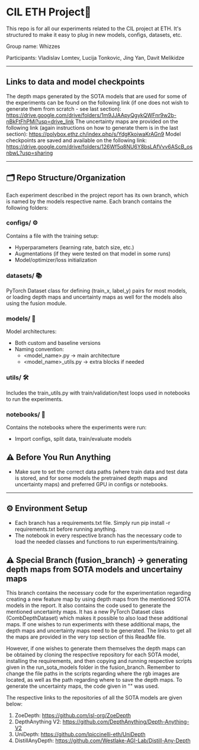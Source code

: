 # CIL ETH Project🧪


This repo is for all our experiments related to the CIL project at ETH. It's structured to make it easy to plug in new models, configs, datasets, etc.

Group name: Whizzes

Participants: Vladislav Lomtev, Lucija Tonkovic, Jing Yan, Davit Melikidze

---

## Links to data and model checkpoints

The depth maps generated by the SOTA models that are used for some of the experiments can be found on the following link (if one does not wish to generate them from scratch - see last section): https://drive.google.com/drive/folders/1m9JJAApyQgykQWFnr9w2b-nBkFtFhPMi?usp=drive_link 
The uncertainty maps are provided on the following link (again instructions on how to generate them is in the last section): https://polybox.ethz.ch/index.php/s/YdgKkoiwaKrAGn9
Model checkpoints are saved and available on the following link: https://drive.google.com/drive/folders/126Wf5q8NU6Y8bsLAfVvv6AScB_osnbwL?usp=sharing

---

## 🗂 Repo Structure/Organization

Each experiment described in the project report has its own branch, which is named by the models respective name. Each branch contains the following folders:

### configs/ ⚙️  
Contains a file with the training setup:
- Hyperparameters (learning rate, batch size, etc.)
- Augmentations (if they were tested on that model in some runs)
- Model/optimizer/loss initialization

### datasets/ 📚  
PyTorch Dataset class for defining (train_x, label_y) pairs for most models, or loading depth maps and uncertainty maps as well for the models also using the fusion module.  

### models/ 🧠  
Model architectures:
- Both custom and baseline versions
- Naming convention:
  - <model_name>.py → main architecture
  - <model_name>_utils.py → extra blocks if needed

### utils/ 🛠  
Includes the train_utils.py with train/validation/test loops used in notebooks to run the experiments.

### notebooks/ 📓  
Contains the notebooks where the experiments were run:
- Import configs, split data, train/evaluate models

## ⚠️ Before You Run Anything

- Make sure to set the correct data paths (where train data and test data is stored, and for some models the pretrained depth maps and uncertainty maps) and preferred GPU in configs or notebooks.


---
## ⚙️ Environment Setup

 - Each branch has a requirements.txt file. Simply run pip install -r requirements.txt before running anything.
 - The notebook in every respective branch has the necessary code to load the needed classes and functions to run experiments/training.
 
## ⚠️ Special Branch (fusion_branch) -> generating depth maps from SOTA models and uncertainy maps

This branch contains the necessary code for the experimentation regarding creating a new feature map by using depth maps from the mentioned SOTA models in the report. It also contains the code
used to generate the mentioned uncertainty maps. It has a new PyTorch Dataset class (CombDepthDataset) which makes it possible to also load these additional maps. If one wishes to run experiments 
with these additional maps, the depth maps and uncertainty maps need to be generated. The links to get all the maps are provided in the very top section of this ReadMe file. 

However, if one wishes to generate them themselves the depth maps can be obtained by cloning the respective repository for each SOTA model, installing the requirements, and then copying and running respective scripts given in the run_sota_models folder in the fusion_branch. Remember to change the file paths in the scripts regarding where the rgb images are located, as well as the path regarding where to save the depth maps. To generate the uncertainty maps, the code given in "" was used. 

The respective links to the repositories of all the SOTA models are given below:
1) ZoeDepth: https://github.com/isl-org/ZoeDepth
2) DepthAnything V2: https://github.com/DepthAnything/Depth-Anything-V2
3) UniDepth: https://github.com/lpiccinelli-eth/UniDepth
4) DistillAnyDepth: https://github.com/Westlake-AGI-Lab/Distill-Any-Depth

